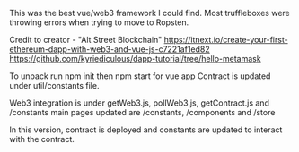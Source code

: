 This was the best vue/web3 framework I could find.  Most truffleboxes were throwing errors when trying to move to Ropsten.

Credit to creator - "Alt Street Blockchain"
https://itnext.io/create-your-first-ethereum-dapp-with-web3-and-vue-js-c7221af1ed82
https://github.com/kyriediculous/dapp-tutorial/tree/hello-metamask


To unpack run npm init then npm start for vue app
Contract is updated under util/constants file.

Web3 integration is under getWeb3.js, pollWeb3.js, getContract.js and /constants
main pages updated are /constants, /components and /store

In this version, contract is deployed and constants are updated to interact with the contract.

